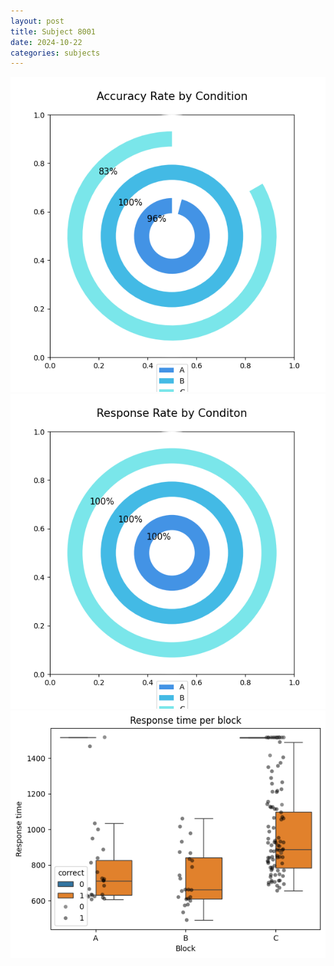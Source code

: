 ```yaml
---
layout: post
title: Subject 8001
date: 2024-10-22
categories: subjects
---
```


![](data/8001/run-4/8001_accuracy_rate.png)
![](data/8001/run-4/8001_response_rate.png)
![](data/8001/run-4/8001_rt.png)
